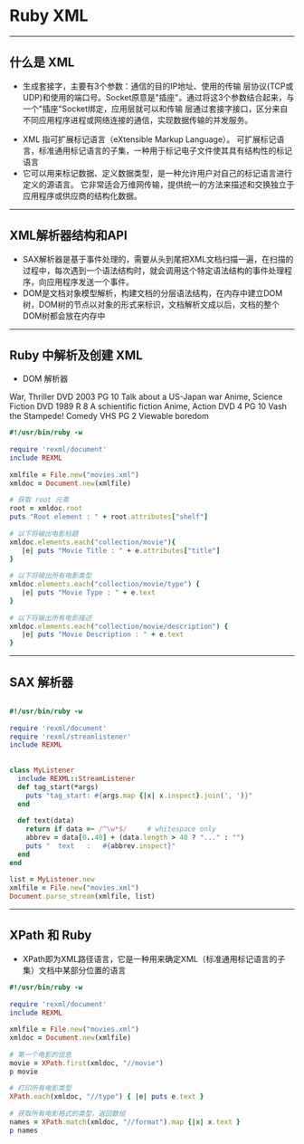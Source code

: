 # **Ruby** XML

---
## 什么是 XML


<aside class="notes">
	
- 生成套接字，主要有3个参数：通信的目的IP地址、使用的传输 层协议(TCP或UDP)和使用的端口号。Socket原意是"插座"。通过将这3个参数结合起来，与一个"插座"Socket绑定，应用层就可以和传输 层通过套接字接口，区分来自不同应用程序进程或网络连接的通信，实现数据传输的并发服务。

</aside>

- XML 指可扩展标记语言（eXtensible Markup Language）。
可扩展标记语言，标准通用标记语言的子集，一种用于标记电子文件使其具有结构性的标记语言
- 它可以用来标记数据、定义数据类型，是一种允许用户对自己的标记语言进行定义的源语言。 它非常适合万维网传输，提供统一的方法来描述和交换独立于应用程序或供应商的结构化数据。

---

## XML解析器结构和API


<aside class="notes">

</aside>

- SAX解析器是基于事件处理的，需要从头到尾把XML文档扫描一遍，在扫描的过程中，每次遇到一个语法结构时，就会调用这个特定语法结构的事件处理程序，向应用程序发送一个事件。
- DOM是文档对象模型解析，构建文档的分层语法结构，在内存中建立DOM树，DOM树的节点以对象的形式来标识，文档解析文成以后，文档的整个DOM树都会放在内存中
---

## Ruby 中解析及创建 XML

- DOM 解析器


<aside class="notes"> 

<collection shelf="New Arrivals">
<movie title="Enemy Behind">
   <type>War, Thriller</type>
   <format>DVD</format>
   <year>2003</year>
   <rating>PG</rating>
   <stars>10</stars>
   <description>Talk about a US-Japan war</description>
</movie>
<movie title="Transformers">
   <type>Anime, Science Fiction</type>
   <format>DVD</format>
   <year>1989</year>
   <rating>R</rating>
   <stars>8</stars>
   <description>A schientific fiction</description>
</movie>
   <movie title="Trigun">
   <type>Anime, Action</type>
   <format>DVD</format>
   <episodes>4</episodes>
   <rating>PG</rating>
   <stars>10</stars>
   <description>Vash the Stampede!</description>
</movie>
<movie title="Ishtar">
   <type>Comedy</type>
   <format>VHS</format>
   <rating>PG</rating>
   <stars>2</stars>
   <description>Viewable boredom</description>
</movie>
</collection>
</aside>

```ruby 
#!/usr/bin/ruby -w
 
require 'rexml/document'
include REXML
 
xmlfile = File.new("movies.xml")
xmldoc = Document.new(xmlfile)
 
# 获取 root 元素
root = xmldoc.root
puts "Root element : " + root.attributes["shelf"]
 
# 以下将输出电影标题
xmldoc.elements.each("collection/movie"){ 
   |e| puts "Movie Title : " + e.attributes["title"] 
}
 
# 以下将输出所有电影类型
xmldoc.elements.each("collection/movie/type") {
   |e| puts "Movie Type : " + e.text 
}
 
# 以下将输出所有电影描述
xmldoc.elements.each("collection/movie/description") {
   |e| puts "Movie Description : " + e.text 
}

```




---

## SAX 解析器


```ruby

#!/usr/bin/ruby -w
 
require 'rexml/document'
require 'rexml/streamlistener'
include REXML
 
 
class MyListener
  include REXML::StreamListener
  def tag_start(*args)
    puts "tag_start: #{args.map {|x| x.inspect}.join(', ')}"
  end
 
  def text(data)
    return if data =~ /^\w*$/     # whitespace only
    abbrev = data[0..40] + (data.length > 40 ? "..." : "")
    puts "  text   :   #{abbrev.inspect}"
  end
end
 
list = MyListener.new
xmlfile = File.new("movies.xml")
Document.parse_stream(xmlfile, list)

```

---

## XPath 和 Ruby

- XPath即为XML路径语言，它是一种用来确定XML（标准通用标记语言的子集）文档中某部分位置的语言


```ruby
#!/usr/bin/ruby -w
 
require 'rexml/document'
include REXML
 
xmlfile = File.new("movies.xml")
xmldoc = Document.new(xmlfile)
 
# 第一个电影的信息
movie = XPath.first(xmldoc, "//movie")
p movie
 
# 打印所有电影类型
XPath.each(xmldoc, "//type") { |e| puts e.text }
 
# 获取所有电影格式的类型，返回数组
names = XPath.match(xmldoc, "//format").map {|x| x.text }
p names


```
